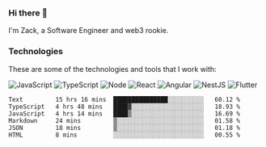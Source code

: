 ### Hi there 👋
I'm Zack, a Software Engineer and web3 rookie.

### Technologies
These are some of the technologies and tools that I work with:

![JavaScript](https://img.shields.io/badge/JavaScript-323330.svg?logo=javascript&logoColor=F7DF1E) 
![TypeScript](https://img.shields.io/badge/TypeScript-007ACC.svg?logo=typescript&logoColor=white) 
![Node](https://img.shields.io/badge/Node.js-43853D.svg?logo=node.js&logoColor=white)
![React](https://img.shields.io/badge/React-20232a.svg?logo=react&logoColor=61DAFB) 
![Angular](https://img.shields.io/badge/Angular-E23237.svg?logo=angularjs&logoColor=white)
![NestJS](https://img.shields.io/badge/NestJS-E0234E?logo=nestjs&logoColor=white)
![Flutter](https://img.shields.io/badge/Flutter-02569B.svg?logo=flutter&logoColor=white)

<!--START_SECTION:waka-->

```text
Text         15 hrs 16 mins  ███████████████░░░░░░░░░░   60.12 %
TypeScript   4 hrs 48 mins   ████▓░░░░░░░░░░░░░░░░░░░░   18.93 %
JavaScript   4 hrs 14 mins   ████▒░░░░░░░░░░░░░░░░░░░░   16.69 %
Markdown     24 mins         ▒░░░░░░░░░░░░░░░░░░░░░░░░   01.58 %
JSON         18 mins         ▒░░░░░░░░░░░░░░░░░░░░░░░░   01.18 %
HTML         8 mins          ░░░░░░░░░░░░░░░░░░░░░░░░░   00.55 %
```

<!--END_SECTION:waka-->
